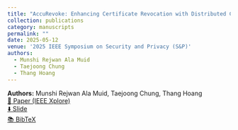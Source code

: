 ```yaml
---
title: "AccuRevoke: Enhancing Certificate Revocation with Distributed Cryptographic Accumulators"
collection: publications
category: manuscripts
permalink: ""
date: 2025-05-12
venue: '2025 IEEE Symposium on Security and Privacy (S&P)'
authors:
  - Munshi Rejwan Ala Muid
  - Taejoong Chung
  - Thang Hoang
---
```


**Authors:** Munshi Rejwan Ala Muid, Taejoong Chung, Thang Hoang  
[📄 Paper (IEEE Xplore)](https://ieeexplore.ieee.org/abstract/document/11023290)  
[⬇️ Slide](http://rezwan-muid.github.io/files/accurevokeslide.pdf)  
[📚 BibTeX](http://rezwan-muid.github.io/files/accurevoke.bib.zip)
